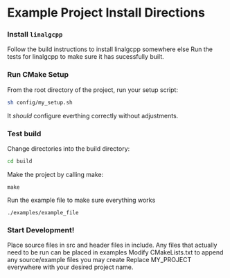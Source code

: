 # Example Project Install Directions

### Install `linalgcpp`
Follow the build instructions to install linalgcpp somewhere else
Run the tests for linalgcpp to make sure it has sucessfully built.

### Run CMake Setup
From the root directory of the project, run your setup script:

``` bash
sh config/my_setup.sh
```

It *should* configure everthing correctly without adjustments.

### Test build
Change directories into the build directory:

``` bash
cd build
```

Make the project by calling make:
```
make
```

Run the example file to make sure everything works

```
./examples/example_file
```

### Start Development!
Place source files in src and header files in include.
Any files that actually need to be run can be placed in examples
Modify CMakeLists.txt to append any source/example files you may create
Replace MY_PROJECT everywhere with your desired project name.
